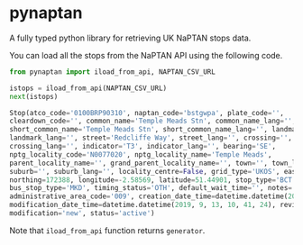 # pynaptan

A fully typed python library for retrieving UK NaPTAN stops data.

You can load all the stops from the NaPTAN API using the following code.

```python
from pynaptan import iload_from_api, NAPTAN_CSV_URL

istops = iload_from_api(NAPTAN_CSV_URL)
next(istops)

Stop(atco_code='0100BRP90310', naptan_code='bstgwpa', plate_code='',
cleardown_code='', common_name='Temple Meads Stn', common_name_lang='',
short_common_name='Temple Meads Stn', short_common_name_lang='', landmark='',
landmark_lang='', street='Redcliffe Way', street_lang='', crossing='',
crossing_lang='', indicator='T3', indicator_lang='', bearing='SE',
nptg_locality_code='N0077020', nptg_locality_name='Temple Meads',
parent_locality_name='', grand_parent_locality_name='', town='', town_lang='',
suburb='', suburb_lang='', locality_centre=False, grid_type='UKOS', easting=359396,
northing=172388, longitude=-2.58569, latitude=51.44901, stop_type='BCT',
bus_stop_type='MKD', timing_status='OTH', default_wait_time='', notes='', notes_lang='',
administrative_area_code='009', creation_date_time=datetime.datetime(2009, 8, 25, 0, 0),
modification_date_time=datetime.datetime(2019, 9, 13, 10, 41, 24), revision_number=92,
modification='new', status='active')

```

Note that `iload_from_api` function returns `generator`.
